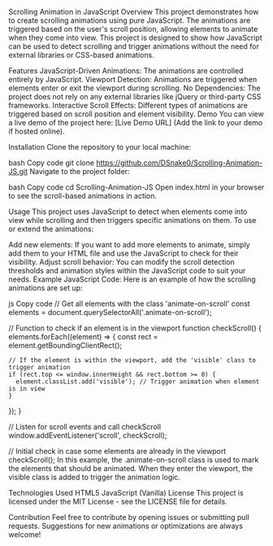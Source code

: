 Scrolling Animation in JavaScript
Overview
This project demonstrates how to create scrolling animations using pure JavaScript. The animations are triggered based on the user's scroll position, allowing elements to animate when they come into view. This project is designed to show how JavaScript can be used to detect scrolling and trigger animations without the need for external libraries or CSS-based animations.

Features
JavaScript-Driven Animations: The animations are controlled entirely by JavaScript.
Viewport Detection: Animations are triggered when elements enter or exit the viewport during scrolling.
No Dependencies: The project does not rely on any external libraries like jQuery or third-party CSS frameworks.
Interactive Scroll Effects: Different types of animations are triggered based on scroll position and element visibility.
Demo
You can view a live demo of the project here: [Live Demo URL] (Add the link to your demo if hosted online).

Installation
Clone the repository to your local machine:

bash
Copy code
git clone https://github.com/DSnake0/Scrolling-Animation-JS.git
Navigate to the project folder:

bash
Copy code
cd Scrolling-Animation-JS
Open index.html in your browser to see the scroll-based animations in action.

Usage
This project uses JavaScript to detect when elements come into view while scrolling and then triggers specific animations on them. To use or extend the animations:

Add new elements: If you want to add more elements to animate, simply add them to your HTML file and use the JavaScript to check for their visibility.
Adjust scroll behavior: You can modify the scroll detection thresholds and animation styles within the JavaScript code to suit your needs.
Example JavaScript Code:
Here is an example of how the scrolling animations are set up:

js
Copy code
// Get all elements with the class 'animate-on-scroll'
const elements = document.querySelectorAll('.animate-on-scroll');

// Function to check if an element is in the viewport
function checkScroll() {
  elements.forEach((element) => {
    const rect = element.getBoundingClientRect();
    
    // If the element is within the viewport, add the 'visible' class to trigger animation
    if (rect.top <= window.innerHeight && rect.bottom >= 0) {
      element.classList.add('visible'); // Trigger animation when element is in view
    }
  });
}

// Listen for scroll events and call checkScroll
window.addEventListener('scroll', checkScroll);

// Initial check in case some elements are already in the viewport
checkScroll();
In this example, the .animate-on-scroll class is used to mark the elements that should be animated. When they enter the viewport, the visible class is added to trigger the animation logic.

Technologies Used
HTML5
JavaScript (Vanilla)
License
This project is licensed under the MIT License - see the LICENSE file for details.

Contribution
Feel free to contribute by opening issues or submitting pull requests. Suggestions for new animations or optimizations are always welcome!
